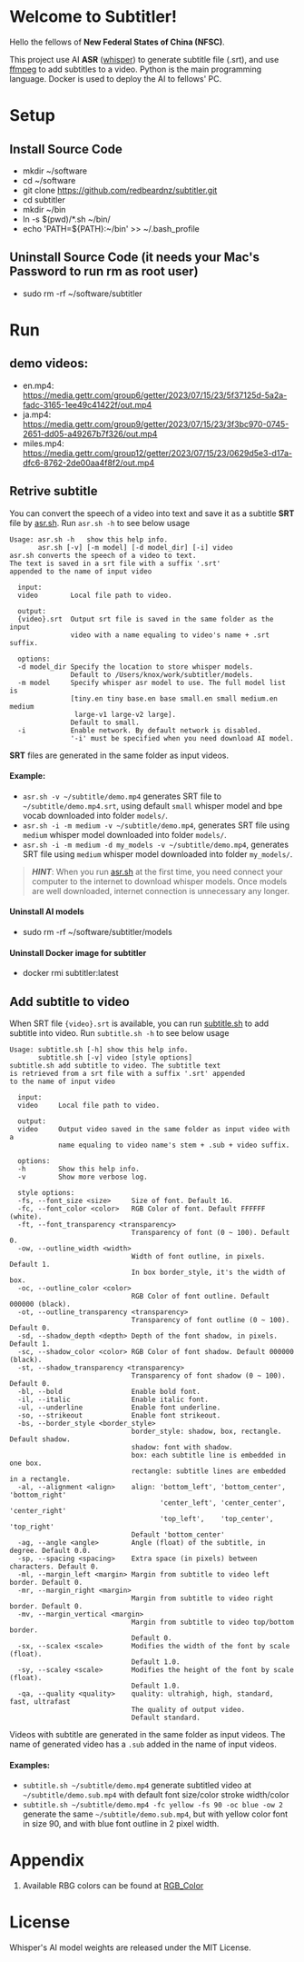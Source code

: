 
# Welcome to Subtitler!

Hello the fellows of **New Federal States of China (NFSC)**.

This project use AI **ASR** ([whisper](https://github.com/openai/whisper)) to generate subtitle file (.srt), and use [ffmpeg](https://www.ffmpeg.org/) to add subtitles to a video. Python is the main programming language. Docker is used to deploy the AI to fellows' PC.


# Setup
## Install Source Code
- mkdir ~/software
- cd ~/software
- git clone https://github.com/redbeardnz/subtitler.git
- cd subtitler
- mkdir ~/bin
- ln -s $(pwd)/*.sh ~/bin/
- echo 'PATH=${PATH}:~/bin' >> ~/.bash_profile

## Uninstall Source Code (it needs your Mac's Password to run rm as root user)
- sudo rm -rf ~/software/subtitler

# Run
## demo videos:
- en.mp4: https://media.gettr.com/group6/getter/2023/07/15/23/5f37125d-5a2a-fadc-3165-1ee49c41422f/out.mp4
- ja.mp4: https://media.gettr.com/group9/getter/2023/07/15/23/3f3bc970-0745-2651-dd05-a49267b7f326/out.mp4
- miles.mp4: https://media.gettr.com/group12/getter/2023/07/15/23/0629d5e3-d17a-dfc6-8762-2de00aa4f8f2/out.mp4

## Retrive subtitle
You can convert the speech of a video into text and save it as a subtitle **SRT** file by [asr.sh](https://github.com/redbeardnz/subtitler/blob/master/asr.sh).
Run `asr.sh -h` to see below usage

    Usage: asr.sh -h   show this help info.
	       asr.sh [-v] [-m model] [-d model_dir] [-i] video
    asr.sh converts the speech of a video to text.
    The text is saved in a srt file with a suffix '.srt'
    appended to the name of input video
    
      input:
      video        Local file path to video.
    
      output:
      {video}.srt  Output srt file is saved in the same folder as the input
                   video with a name equaling to video's name + .srt suffix.
    
      options:
      -d model_dir Specify the location to store whisper models.
                   Default to /Users/knox/work/subtitler/models.
      -m model     Specify whisper asr model to use. The full model list is
                   [tiny.en tiny base.en base small.en small medium.en medium
                    large-v1 large-v2 large].
                   Default to small.
      -i           Enable network. By default network is disabled.
                   '-i' must be specified when you need download AI model.

**SRT** files are generated in the same folder as input videos.
#### Example:
- `asr.sh -v ~/subtitle/demo.mp4` generates SRT file to `~/subtitle/demo.mp4.srt`, using default `small` whisper model and bpe vocab downloaded into folder `models/`.
- `asr.sh -i -m medium -v ~/subtitle/demo.mp4`, generates SRT file using `medium` whisper model downloaded into folder `models/`.
- `asr.sh -i -m medium -d my_models -v ~/subtitle/demo.mp4`, generates SRT file using `medium` whisper model downloaded into folder `my_models/`.

> ***HINT***: When you run [asr.sh](https://github.com/redbeardnz/subtitler/blob/master/asr.sh) at the first time, you need connect your computer to the internet to download whisper models. Once models are well downloaded, internet connection is unnecessary any longer.

#### Uninstall AI models
- sudo rm -rf ~/software/subtitler/models

#### Uninstall Docker image for subtitler
- docker rmi subtitler:latest

## Add subtitle to video
When SRT file `{video}.srt` is available, you can run [subtitle.sh](https://github.com/redbeardnz/subtitler/blob/master/subtitle.sh) to add subtitle into video.
Run `subtitle.sh -h` to see below usage

    Usage: subtitle.sh [-h] show this help info.
           subtitle.sh [-v] video [style options]
    subtitle.sh add subtitle to video. The subtitle text
    is retrieved from a srt file with a suffix '.srt' appended
    to the name of input video
    
      input:
      video     Local file path to video.
    
      output:
      video     Output video saved in the same folder as input video with a
                name equaling to video name's stem + .sub + video suffix.
    
      options:
      -h        Show this help info.
      -v        Show more verbose log.
    
      style options:
      -fs, --font_size <size>     Size of font. Default 16.
      -fc, --font_color <color>   RGB Color of font. Default FFFFFF (white).
      -ft, --font_transparency <transparency>
                                  Transparency of font (0 ~ 100). Default 0.
      -ow, --outline_width <width>
                                  Width of font outline, in pixels. Default 1.
                                  In box border_style, it's the width of box.
      -oc, --outline_color <color>
                                  RGB Color of font outline. Default 000000 (black).
      -ot, --outline_transparency <transparency>
                                  Transparency of font outline (0 ~ 100). Default 0.
      -sd, --shadow_depth <depth> Depth of the font shadow, in pixels. Default 1.
      -sc, --shadow_color <color> RGB Color of font shadow. Default 000000 (black).
      -st, --shadow_transparency <transparency>
                                  Transparency of font shadow (0 ~ 100). Default 0.
      -bl, --bold                 Enable bold font.
      -il, --italic               Enable italic font.
      -ul, --underline            Enable font underline.
      -so, --strikeout            Enable font strikeout.
      -bs, --border_style <border_style>
                                  border_style: shadow, box, rectangle. Default shadow.
                                  shadow: font with shadow.
                                  box: each subtitle line is embedded in one box.
                                  rectangle: subtitle lines are embedded in a rectangle.
      -al, --alignment <align>    align: 'bottom_left', 'bottom_center', 'bottom_right'
                                         'center_left', 'center_center', 'center_right'
                                         'top_left',    'top_center',    'top_right'
                                  Default 'bottom_center'
      -ag, --angle <angle>        Angle (float) of the subtitle, in degree. Default 0.0.
      -sp, --spacing <spacing>    Extra space (in pixels) between characters. Default 0.
      -ml, --margin_left <margin> Margin from subtitle to video left border. Default 0.
      -mr, --margin_right <margin>
                                  Margin from subtitle to video right border. Default 0.
      -mv, --margin_vertical <margin>
                                  Margin from subtitle to video top/bottom border.
                                  Default 0.
      -sx, --scalex <scale>       Modifies the width of the font by scale (float).
                                  Default 1.0.
      -sy, --scaley <scale>       Modifies the height of the font by scale (float).
                                  Default 1.0.
      -qa, --quality <quality>    quality: ultrahigh, high, standard, fast, ultrafast
                                  The quality of output video.
                                  Default standard.

Videos with subtitle are generated in the same folder as input videos. The name of generated video has a `.sub` added in the name of input videos.

#### Examples:

 - `subtitle.sh ~/subtitle/demo.mp4` generate subtitled video at `~/subtitle/demo.sub.mp4` with default font size/color stroke width/color
 - `subtitle.sh ~/subtitle/demo.mp4 -fc yellow -fs 90 -oc blue -ow 2` generate the same `~/subtitle/demo.sub.mp4`, but with yellow color font in size 90, and with blue font outline in 2 pixel width.


# Appendix

1. Available RBG colors can be found at [RGB_Color](https://www.rapidtables.com/web/color/RGB_Color.html)


# License
Whisper's AI model weights are released under the MIT License.